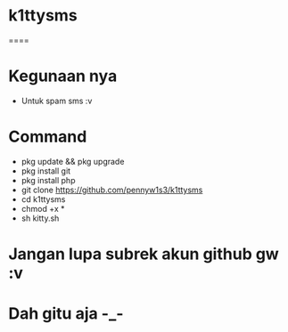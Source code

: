 # k1ttysms
====
# Kegunaan nya 
* Untuk spam sms :v
# Command
* pkg update && pkg upgrade
* pkg install git
* pkg install php
* git clone https://github.com/pennyw1s3/k1ttysms
* cd k1ttysms
* chmod +x *
* sh kitty.sh
# Jangan lupa subrek akun github gw :v
# Dah gitu aja -_-
